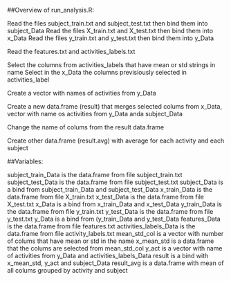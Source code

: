 ##Overview of run_analysis.R:

Read the files subject_train.txt and subject_test.txt then bind them into subject_Data
Read the files X_train.txt and X_test.txt then bind them into x_Data
Read the files y_train.txt and y_test.txt then bind them into y_Data

Read the features.txt and activities_labels.txt

Select the columns from activities_labels that have mean or std strings in name
Select in the x_Data the columns previsiously selected in activities_label

Create a vector with names of activities from y_Data

Create a new data.frame (result) that merges selected colums from x_Data, vector with name os activities from y_Data anda subject_Data

Change the name of colums from the result data.frame

Create other data.frame (result.avg) with average for each activity and each subject

##Variables:

subject_train_Data is the data.frame from file subject_train.txt
subject_test_Data is the data.frame from file subject_test.txt
subject_Data is a bind from subject_train_Data and subject_test_Data
x_train_Data is the data.frame from file X_train.txt
x_test_Data is the data.frame from file X_test.txt
x_Data is a bind from x_train_Data and x_test_Data
y_train_Data is the data.frame from file y_train.txt
y_test_Data is the data.frame from file y_test.txt
y_Data is a bind from (y_train_Data and y_test_Data
features_Data is the data.frame from file features.txt
activities_labels_Data is the data.frame from file activity_labels.txt
mean_std_col is a vector with number of colums that have mean or std in the name
x_mean_std is a data.frame that the colums are selected from mean_std_col
y_act is a vector with name of activities from y_Data and activities_labels_Data
result is a bind with x_mean_std, y_act and subject_Data
result_avg is a data.frame with mean of all colums grouped by activity and subject
